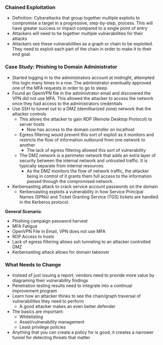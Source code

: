 ### Chained Exploitation
 - Definition: Cyberattacks that group together multiple exploits to compromise a target in a progressive, step-by-step, process. This will have greater success or impact compared to a single point of entry
 - Attackers will need to tie together multiple vulnerabilities for their attacks
 - Attackers see these vulnerabilities as a graph or chain to be exploited. They need to exploit each part of the chain in order to make it to their end goal.

### Case Study: Phishing to Domain Administrator
 - Started logging in to the administrators account at midnight, attempted this login many times in a row. The administrator eventually approved one of the MFA requests in order to go to sleep.
 - Found an OpenVPN file in the administrator email and discovered the VPN did not use MFA. This allowed the attacker to access the network once they had access to the administrators credentials
 - Use SSH to tunnel out to a DMZ (demilitarized zone) network that the attacker controls
	 - This allows the attacker to gain RDP (Remote Desktop Protocol) to server hosts
		 - Now has access to the domain controller on localhost
	 - Egress filtering would prevent this sort of exploit as it monitors and restricts the flow of information outbound from one network to another
		 - The lack of egress filtering allowed this sort of vulnerability
	 - The DMZ network is a perimeter network that adds an extra layer of security between the internal network and untrusted traffic. It is typically separate from internal resources.
		 - As the DMZ monitors the flow of network traffic, the attacker being in control of it grants them full access to the information passed through the compromised network.
 - Kerberoasting attack to crack service account passwords on the domain
	 - Kerberoasting exploits a vulnerability in how Service Principal Names  (SPNs) and Ticket Granting Service (TGS) tickets are handled in the Kerberos protocol.

**General Scenario**:
 - Phishing campaign password harvest
 - MFA Fatigue
 - OpenVPN File in Email, VPN does not use MFA
 - RDP Access to hosts
 - Lack of egress filtering allows ssh tunneling to an attacker controlled DMZ
 - Kerberoasting attack allows for domain takeover

### What Needs to Change
 - Instead of just issuing a report, vendors need to provide more value by diagraming their vulnerability findings
 - Penetration testing results need to integrate into a continual improvement program
 - Learn how an attacker thinks to see the chain/graph traversal of vulnerabilities they need to perform
	 - A good attacker makes an even better defender
 - The basics are important:
	 - Whitelisting
	 - Asset/vulnerability management
	 - Least privilege policies
 - Anything that you can create a policy for is good, it creates a narrower funnel for detecting threats that matter
